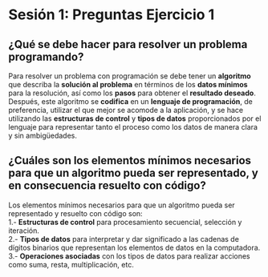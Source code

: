 # Sesión 1: Preguntas Ejercicio 1

## ¿Qué se debe hacer para resolver un problema programando?

Para resolver un problema con programación se debe tener un **algoritmo** que describa la **solución al problema** en términos de los **datos mínimos** para la resolución, así como los **pasos** para obtener el **resultado deseado**.\
Después, este algoritmo se **codifica** en un **lenguaje de programación**, de preferencia, utilizar el que mejor se acomode a la aplicación, y se hace utilizando las **estructuras de control** y **tipos de datos** proporcionados por el lenguaje para representar tanto el proceso como los datos de manera clara y sin ambigüedades.

## ¿Cuáles son los elementos mínimos necesarios para que un algoritmo pueda ser representado, y en consecuencia resuelto con código?

Los elementos mínimos necesarios para que un algoritmo pueda ser representado y resuelto con código son:\
1.- **Estructuras de control** para procesamiento secuencial, selección y iteración.\
2.- **Tipos de datos** para interpretar y dar significado a las cadenas de dígitos binarios que representan los elementos de datos en la computadora.\
3.- **Operaciones asociadas** con los tipos de datos para realizar acciones como suma, resta, multiplicación, etc.
